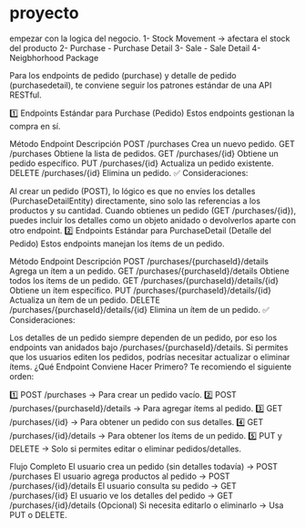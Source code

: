 # proyecto
empezar con la logica del negocio.
1- Stock Movement -> afectara el stock del producto
2- Purchase - Purchase Detail
3- Sale - Sale Detail
4- Neigbhorhood Package

Para los endpoints de pedido (purchase) y detalle de pedido (purchasedetail), te conviene seguir los patrones estándar de una API RESTful.

1️⃣ Endpoints Estándar para Purchase (Pedido)
Estos endpoints gestionan la compra en sí.

Método	Endpoint	Descripción
POST	/purchases	Crea un nuevo pedido.
GET	/purchases	Obtiene la lista de pedidos.
GET	/purchases/{id}	Obtiene un pedido específico.
PUT	/purchases/{id}	Actualiza un pedido existente.
DELETE	/purchases/{id}	Elimina un pedido.
✅ Consideraciones:

Al crear un pedido (POST), lo lógico es que no envíes los detalles (PurchaseDetailEntity) directamente, sino solo las referencias a los productos y su cantidad.
Cuando obtienes un pedido (GET /purchases/{id}), puedes incluir los detalles como un objeto anidado o devolverlos aparte con otro endpoint.
2️⃣ Endpoints Estándar para PurchaseDetail (Detalle del Pedido)
Estos endpoints manejan los ítems de un pedido.

Método	Endpoint	Descripción
POST	/purchases/{purchaseId}/details	Agrega un ítem a un pedido.
GET	/purchases/{purchaseId}/details	Obtiene todos los ítems de un pedido.
GET	/purchases/{purchaseId}/details/{id}	Obtiene un ítem específico.
PUT	/purchases/{purchaseId}/details/{id}	Actualiza un ítem de un pedido.
DELETE	/purchases/{purchaseId}/details/{id}	Elimina un ítem de un pedido.
✅ Consideraciones:

Los detalles de un pedido siempre dependen de un pedido, por eso los endpoints van anidados bajo /purchases/{purchaseId}/details.
Si permites que los usuarios editen los pedidos, podrías necesitar actualizar o eliminar ítems.
¿Qué Endpoint Conviene Hacer Primero?
Te recomiendo el siguiente orden:

1️⃣ POST /purchases → Para crear un pedido vacío.
2️⃣ POST /purchases/{purchaseId}/details → Para agregar ítems al pedido.
3️⃣ GET /purchases/{id} → Para obtener un pedido con sus detalles.
4️⃣ GET /purchases/{id}/details → Para obtener los ítems de un pedido.
5️⃣ PUT y DELETE → Solo si permites editar o eliminar pedidos/detalles.

Flujo Completo
El usuario crea un pedido (sin detalles todavía) → POST /purchases
El usuario agrega productos al pedido → POST /purchases/{id}/details
El usuario consulta su pedido → GET /purchases/{id}
El usuario ve los detalles del pedido → GET /purchases/{id}/details
(Opcional) Si necesita editarlo o eliminarlo → Usa PUT o DELETE.
